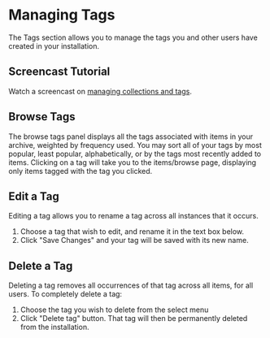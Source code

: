 Managing Tags
=============

The Tags section allows you to manage the tags you and other users have
created in your installation.

Screencast Tutorial 
-------------------------------------------------------------------------------

Watch a screencast on [managing collections and
tags](../files/movies/CollectionsandTags1.0.mov).

Browse Tags 
---------------------------------------------------------------

The browse tags panel displays all the tags associated with items in
your archive, weighted by frequency used. You may sort all of your tags
by most popular, least popular, alphabetically, or by the tags most
recently added to items. Clicking on a tag will take you to the
items/browse page, displaying only items tagged with the tag you
clicked.

Edit a Tag
-------------------------------------------------------------

Editing a tag allows you to rename a tag across all instances that it
occurs.

1.  Choose a tag that wish to edit, and rename it in the text box below.
2.  Click "Save Changes" and your tag will be saved with its new name.

Delete a Tag
-----------------------------------------------------------------

Deleting a tag removes all occurrences of that tag across all items, for
all users. To completely delete a tag:

1.  Choose the tag you wish to delete from the select menu
2.  Click "Delete tag" button. That tag will then be permanently deleted
    from the installation.

